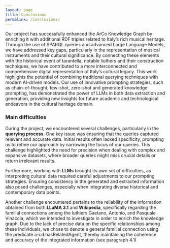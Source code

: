 ```yaml
---
layout: page
title: Conclusions
permalink: /conclusions/
---
```


Our project has successfully enhanced the ArCo Knowledge Graph by enriching it with additional RDF triples related to Italy’s rich musical heritage. Through the use of SPARQL queries and advanced Large Language Models, we have addressed key gaps, particularly in the representation of musical instruments and their cultural significance. By connecting these elements with the historical event of tarantella, notable liuthers and their construction techniques, we have contributed to a more interconnected and comprehensive digital representation of Italy’s cultural legacy. This work highlights the potential of combining traditional querying techniques with modern AI-driven models. Our use of innovative prompting strategies, such as chain-of-thought, few-shot, zero-shot and generated knowledge prompting, has demonstrated the power of LLMs in both data extraction and generation, providing new insights for future academic and technological endeavors in the cultural heritage domain. 

### Main difficulties
During the project, we encountered several challenges, particularly in the **querying process**. One key issue was ensuring that the queries captured relevant and accurate data. Initial results often lacked specificity, prompting us to refine our approach by narrowing the focus of our queries. This challenge highlighted the need for precision when dealing with complex and expansive datasets, where broader queries might miss crucial details or return irrelevant results. 

Furthermore, working with **LLMs** brought its own set of difficulties, as interpreting cultural data required careful adjustments to our prompting strategies. Ensuring consistency in the generated and extracted information also posed challenges, especially when integrating diverse historical and contemporary data points. 

Another challenge encountered pertains to the reliability of the information obtained from both **LLaMA 3.1** and **Wikipedia**, specifically regarding the familial connections among the luthiers Gaetano, Antonio, and Pasquale Vinaccia, which we intended to investigate in order to enrich the knowledge graph. Due to the lack of precise data on the specific relationships among these individuals, we chose to denote a general familial connection using the predicate a-cd:hasRelatedAgent, thereby maintaining the coherence and accuracy of the integrated information (see paragraph 4.1)
